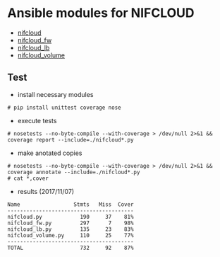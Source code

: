 # Ansible modules for NIFCLOUD

* [nifcloud](documents/nifcloud.md)
* [nifcloud_fw](documents/nifcloud_fw.md)
* [nifcloud_lb](documents/nifcloud_lb.md)
* [nifcloud_volume](documents/nifcloud_volume.md)

## Test

* install necessary modules
```
# pip install unittest coverage nose
```

* execute tests
```
# nosetests --no-byte-compile --with-coverage > /dev/null 2>&1 && coverage report --include=./nifcloud*.py
```

* make anotated copies
```
# nosetests --no-byte-compile --with-coverage > /dev/null 2>&1 && coverage annotate --include=./nifcloud*.py
# cat *,cover
```

* results (2017/11/07)
```
Name                 Stmts   Miss  Cover
----------------------------------------
nifcloud.py            190     37    81%
nifcloud_fw.py         297      7    98%
nifcloud_lb.py         135     23    83%
nifcloud_volume.py     110     25    77%
----------------------------------------
TOTAL                  732     92    87%
```
